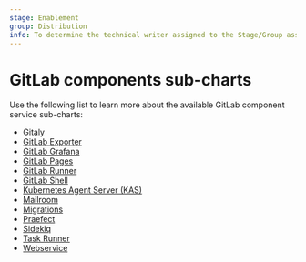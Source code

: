 ```yaml
---
stage: Enablement
group: Distribution
info: To determine the technical writer assigned to the Stage/Group associated with this page, see https://about.gitlab.com/handbook/engineering/ux/technical-writing/#designated-technical-writers
---
```


# GitLab components sub-charts

Use the following list to learn more about the available GitLab component
service sub-charts:

- [Gitaly](gitaly/index.md)
- [GitLab Exporter](gitlab-exporter/index.md)
- [GitLab Grafana](gitlab-grafana/index.md)
- [GitLab Pages](gitlab-pages/index.md)
- [GitLab Runner](gitlab-runner/index.md)
- [GitLab Shell](gitlab-shell/index.md)
- [Kubernetes Agent Server (KAS)](kas/index.md)
- [Mailroom](mailroom/index.md)
- [Migrations](migrations/index.md)
- [Praefect](praefect/index.md)
- [Sidekiq](sidekiq/index.md)
- [Task Runner](toolbox/index.md)
- [Webservice](webservice/index.md)
